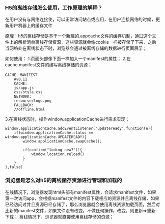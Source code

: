 ### H5的离线存储怎么使用，工作原理的解释？

在用户没有与网络连接使，可以正常访问站点或应用，在用户连接网络的时候，更新用户机器上的缓存文件

原理：h5的离线存储是基于一个新建的.appcache文件的缓存机制，通过这个文件上的解析清单离线存储资源，这些资源就会像cookie一样被存储了下来，之后当网络处在离线状态下时，浏览器会通过被离线存储的数据进行页面展示；

如何使用： 
1.页面头部像下面一样加入一个manifest的属性； 
2.在cache.manifest文件的编写离线存储的资源；

    CACHE　MANIFEST
        #v0.11
        CACHE:
        js/app.js
        css/style.css
        NETWORK:
        resourse/logo.png
        FALLBACK:
        //offline.html
3.在离线状态时，操作window.applicationCache进行需求实现；

    window.applicationCache.addEventListener('updateready',function(e){
        if(window.applicationCache.status == window.applicationCache.UPDATEREADY){
            window.applicationCache.swapCache();
            
            if(confirm("loding new?")){
                window.location.reload()
            }
        }
    },false)  

### 浏览器是怎么对h5的离线储存资源进行管理和加载的

在线情况下，浏览器发现html头部有manifest属性，会请求manifest文件，如果第一次访问app，会根据manifest文件的内容下载相应的资源并且离线存储，如果已经访问过并且资源已经存储了，那么浏览器就会使用离线资源加载页面，然后对比新的manifest文件，如果文件没有改变，不做任何操作，改变，则更新=>重新下载； 离线情况下，浏览器就直接使用离线存储的资源；